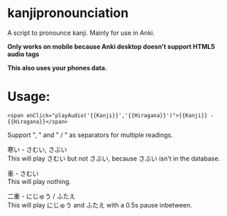 # kanjipronounciation
A script to pronounce kanji. Mainly for use in Anki.

**Only works on mobile because Anki desktop doesn't support HTML5 audio tags**

**This also uses your phones data.**

# Usage:
``
<span onClick="playAudio('{{Kanji}}','{{Hiragana}}')">{{Kanji}} - {{Hiragana}}</span>
``

Support ", " and " / " as separators for multiple readings.

寒い - さむい, さぶい  
This will play さむい but not さぶい, because さぶい isn't in the database.

車 - さむい  
This will play nothing.

二重 - にじゅう / ふたえ  
This will play にじゅう and ふたえ with a 0.5s pause inbetween.
